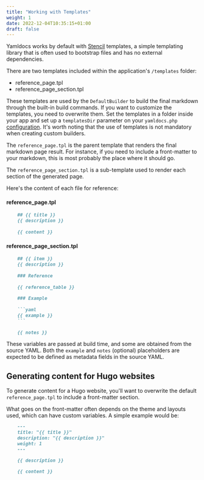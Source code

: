 ```yaml
---
title: "Working with Templates"
weight: 1
date: 2022-12-04T10:35:15+01:00
draft: false
---
```


Yamldocs works by default with [Stencil]() templates, a simple templating library that is often used to bootstrap files and has no external dependencies.

There are two templates included within the application's `/templates` folder:

- reference_page.tpl
- reference_page_section.tpl

These templates are used by the `DefaultBuilder` to build the final markdown through the built-in build commands. If you want to customize the templates, you need to overwrite them. Set the templates in a folder inside your app and set up a `templatesDir` parameter on your `yamldocs.php` [configuration](/docs/getting-started/configuration-options/).
It's worth noting that the use of templates is not mandatory when creating custom builders.

The `reference_page.tpl` is the parent template that renders the final markdown page result. For instance, if you need to include a front-matter to your markdown, this is most probably the place where it should go.

The `reference_page_section.tpl` is a sub-template used to render each section of the generated page.

Here's the content of each file for reference:

#### reference_page.tpl
```markdown
    ## {{ title }}
    {{ description }}
    
    {{ content }}
```

#### reference_page_section.tpl
```markdown
    ## {{ item }}
    {{ description }}
    
    ### Reference
    
    {{ reference_table }}
    
    ### Example
    
    ```yaml
    {{ example }}
    ```
    
    {{ notes }}
```

These variables are passed at build time, and some are obtained from the source YAML. Both the `example` and `notes` (optional) placeholders are expected to be defined as metadata fields in the source YAML.

## Generating content for Hugo websites

To generate content for a Hugo website, you'll want to overwrite the default `reference_page.tpl` to include a front-matter section.

What goes on the front-matter often depends on the theme and layouts used, which can have custom variables. A simple example would be:

```markdown
    ---
    title: "{{ title }}"
    description: "{{ description }}"
    weight: 1
    ---

    {{ description }}
    
    {{ content }}
```
